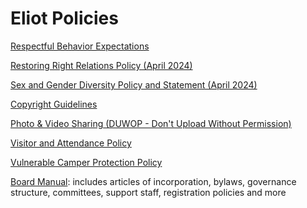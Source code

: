 # Eliot Policies

[Respectful Behavior Expectations](/content/pdf/policy/Respectful_Behavior_Expectations__final3.pdf)

[Restoring Right Relations Policy (April 2024)](/content/pdf/policy/ELIOT_INSTITUTE_RRR_POLICY_(April_2024).pdf)

[Sex and Gender Diversity Policy and Statement (April 2024)](/content/pdf/policy/Eliot_Institute_Sex_and_Gender_Diversity_Policy_and_Statement_(April_2024).pdf)

[Copyright Guidelines](/content/pdf/policy/Copyright_Guidelines_(2021).pdf)

[Photo & Video Sharing (DUWOP - Don't Upload Without Permission)](/content/pdf/policy/DUWOP_policy.pdf)

[Visitor and Attendance Policy](/content/pdf/policy/Attendance_and_Visitor_Policy.pdf)

[Vulnerable Camper Protection Policy](/content/pdf/policy/Vulnerable_Camper_Protection_Policy_-_DRAFT5.pdf)

[Board Manual](?info=board_resources): includes articles of incorporation, bylaws, governance structure, committees, support staff, registration policies and more